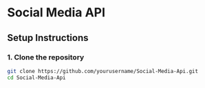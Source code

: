 # Social Media API

## Setup Instructions

### 1. Clone the repository
```bash
git clone https://github.com/yourusername/Social-Media-Api.git
cd Social-Media-Api
